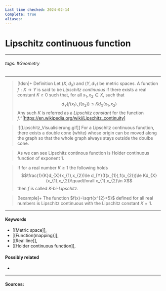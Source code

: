 ```yaml
---
Last time checked: 2024-02-14
Complete: true
aliases:
---
```

# Lipschitz continuous function
***
###### tags: #Geometry 
***
>[!dsn]+ Definition
>Let $(X,d_{X})$ and $(Y,d_{Y})$ be metric spaces. A function $f:X\to Y$ is said to be *Lipschitz continuous* if there exists a real constant $K\ge0$ such that, for all $x_{1},x_{2}\in X$, such that
>$$d_{Y}(f(x_{1}),f(x_{2}))\le Kd_{X}(x_{1},x_{2})$$
>Any such $K$ is referred as a *Lipschitz constant* for the function $f$.^[https://en.wikipedia.org/wiki/Lipschitz_continuity]


>![[Lipschitz_Visualisierung.gif]]
>For a Lipschitz continuous function, there exists a double cone (white) whose origin can be moved along the graph so that the whole graph always stays outside the doulbe cone.

>As we can see Lipschitz continous function is Holder continuous function of exponent $1$.

>If for a real number $K\ge1$ the following holds
>$$\frac{1}{K}d_{X}(x_{1},x_{2})\le d_{Y}(f(x_{1}),f(x_{2}))\le Kd_{X}(x_{1},x_{2})\quad\forall x_{1},x_{2}\in X$$
>then $f$ is called *$K$-bi-Lipschitz*. 

>[!example]+ 
>The function $f(x)=\sqrt{x^{2}+5}$ defined for all real numbers is Lipschitz continuous with the Lipschitz constant $K=1$.
***
#### Keywords
- [[Metric space]],
- [[Function(mapping)]],
- [[Real line]],
- [[Holder continuous function]],
#### Possibly related
- 
***
#### Sources: